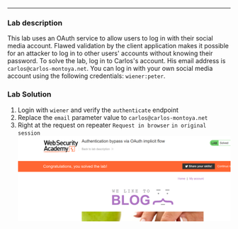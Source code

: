 ----


### Lab description

This lab uses an OAuth service to allow users to log in with their social media account. Flawed validation by the client application makes it possible for an attacker to log in to other users' accounts without knowing their password. To solve the lab, log in to Carlos's account. His email address is `carlos@carlos-montoya.net`. You can log in with your own social media account using the following credentials: `wiener:peter`.

### Lab Solution

1. Login with `wiener` and verify the `authenticate`  endpoint
2. Replace the `email` parameter value to `carlos@carlos-montoya.net`
3. Right at the request on repeater `Request in browser` `in original session`
![](/static/img/Pasted_image_20230725103036.png)